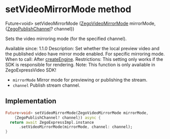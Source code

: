 


# setVideoMirrorMode method








Future&lt;void> setVideoMirrorMode
([ZegoVideoMirrorMode](../../zego_uikit_prebuilt_live_audio_room/ZegoVideoMirrorMode.md) mirrorMode, {[ZegoPublishChannel](../../zego_uikit_prebuilt_live_audio_room/ZegoPublishChannel.md)? channel})





<p>Sets the video mirroring mode (for the specified channel).</p>
<p>Available since: 1.1.0
Description: Set whether the local preview video and the published video have mirror mode enabled. For specific mirroring mode.
When to call: After <a class="deprecated" href="../../zego_uikit_prebuilt_live_audio_room/ZegoExpressEngine/createEngine.md">createEngine</a>.
Restrictions: This setting only works if the SDK is responsible for rendering.
Note: This function is only available in ZegoExpressVideo SDK!</p>
<ul>
<li><code>mirrorMode</code> Mirror mode for previewing or publishing the stream.</li>
<li><code>channel</code> Publish stream channel.</li>
</ul>



## Implementation

```dart
Future<void> setVideoMirrorMode(ZegoVideoMirrorMode mirrorMode,
    {ZegoPublishChannel? channel}) async {
  return await ZegoExpressImpl.instance
      .setVideoMirrorMode(mirrorMode, channel: channel);
}
```







